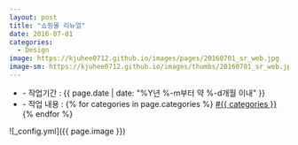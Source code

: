 ```yaml
---
layout: post
title: "쇼핑몰 리뉴얼"
date: 2016-07-01
categories:
  - Design
image: https://kjuhee0712.github.io/images/pages/20160701_sr_web.jpg
image-sm: https://kjuhee0712.github.io/images/thumbs/20160701_sr_web.jpg
---
```


<ul class="inform">
	<li class="preview__date" itemprop="datePublished" datetime="{{ page.date | date_to_xmlschema }}">- 작업기간 : {{ page.date | date: "%Y년 %-m부터 약 %-d개월 이내" }}</li>
	<li class="preview__catetory" itemprop="catetory">- 작업 내용 :
		{% for categories in page.categories %}
           <a href="/category/{{ categories }}/">#{{ categories }}</a>     
      	{% endfor %}</li>
</ul>

![_config.yml]({{ page.image }})


